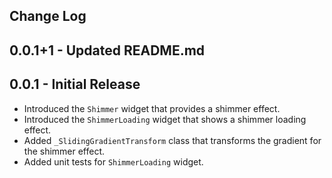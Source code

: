 ## Change Log

## 0.0.1+1 - Updated README.md

## 0.0.1 - Initial Release

* Introduced the `Shimmer` widget that provides a shimmer effect.
* Introduced the `ShimmerLoading` widget that shows a shimmer loading effect.
* Added `_SlidingGradientTransform` class that transforms the gradient for the shimmer effect.
* Added unit tests for `ShimmerLoading` widget.